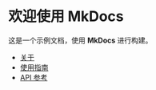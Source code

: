 # 欢迎使用 MkDocs

这是一个示例文档，使用 **MkDocs** 进行构建。

- [关于](about.md)
- [使用指南](guide.md)
- [API 参考](api.md)
